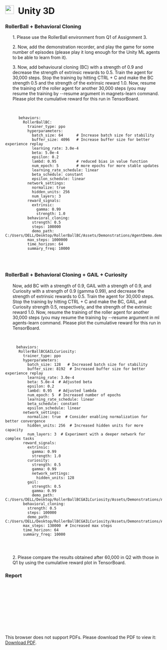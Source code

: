 <h1><img src="https://github.com/SandeepKundalwal/SandeepKundalwal/blob/8d446e2c9043a2b32c254f10165c7b0efce55030/assets/images/unity.svg" width="28px"> &nbsp;Unity 3D</h1>

<h3>RollerBall + Behavioral Cloning</h3>
<ul>1. Please use the RollerBall environment from Q1 of Assignment 3.</ul>
<ul>2. Now, add the demonstration recorder, and play the game for some number of episodes (please play it long enough for the Unity ML agents to be able to learn from it).</ul>
<ul>3. Now, add behavioural cloning (BC) with a strength of 0.9 and decrease the strength of extrinsic rewards to 0.5. Train the agent for 30,000 steps. Stop the training by hitting CTRL + C and make the BC strength 0.5 and the strength of the
extrinsic reward 1.0. Now, resume the training of the roller agent for another 30,000 steps (you may resume the training by --resume argument in magnets-learn command. Please plot the cumulative reward for this run in TensorBoard.</ul>
  <pre>
    <!--code Tag starts here -->
    <code>
      behaviors:
        RollerBallBC:
          trainer_type: ppo
          hyperparameters:
            batch_size: 64      # Increase batch size for stability
            buffer_size: 4096   # Increase buffer size for better experience replay
            learning_rate: 3.0e-4
            beta: 5.0e-4
            epsilon: 0.2
            lambd: 0.95         # reduced bias in value function
            num_epoch: 5        # more epochs for more stable updates
            learning_rate_schedule: linear
            beta_schedule: constant
            epsilon_schedule: linear
          network_settings:
            normalize: true
            hidden_units: 256
            num_layers: 3
          reward_signals:
            extrinsic:
              gamma: 0.99
              strength: 1.0
          behavioral_cloning:
            strength: 0.5
            steps: 100000
            demo_path: C:/Users/DELL/Desktop/RollerBallBC/Assets/Demonstrations/AgentDemo.demo
          max_steps: 1000000
          time_horizon: 64
          summary_freq: 10000
      <!--code Tag starts here -->
      </code>
  </pre>

<h3>RollerBall + Behavioral Cloning + GAIL + Curiosity</h3>
<ul>Now, add BC with a strength of 0.9, GAIL with a strength of 0.9, and Curiosity with a strength of 0.9 (gamma 0.99), and decrease the strength of extrinsic rewards to 0.5. Train the agent for 30,000 steps. Stop the training by hitting
CTRL + C and make the BC, GAIL, and Curiosity strength 0.5, respectively, and the strength of the extrinsic reward 1.0. Now, resume the training of the roller agent for another 30,000 steps (you may resume the training by --resume argument in ml agents-learn command. Please plot the cumulative reward for this run in TensorBoard. </ul>
<pre>
    <!--code Tag starts here -->
    <code>
     behaviors:
      RollerBallBCGAILCuriosity:
        trainer_type: ppo
        hyperparameters:
          batch_size: 128   # Increased batch size for stability
          buffer_size: 8192  # Increased buffer size for better experience replay
          learning_rate: 3.0e-4 
          beta: 5.0e-4  # Adjusted beta
          epsilon: 0.2
          lambd: 0.95   # Adjusted lambda
          num_epoch: 5  # Increased number of epochs
          learning_rate_schedule: linear
          beta_schedule: constant
          epsilon_schedule: linear
        network_settings:
          normalize: true  # Consider enabling normalization for better convergence
          hidden_units: 256  # Increased hidden units for more capacity
          num_layers: 3  # Experiment with a deeper network for complex tasks
        reward_signals:
          extrinsic:
            gamma: 0.99
            strength: 1.0
          curiosity:
            strength: 0.5
            gamma: 0.99
            network_settings:
              hidden_units: 128
          gail:
            strength: 0.5
            gamma: 0.99
            demo_path: C:/Users/DELL/Desktop/RollerBallBCGAILCuriosity/Assets/Demonstrations/AgentDemo.demo
        behavioral_cloning:
          strength: 0.5
          steps: 100000
          demo_path: C:/Users/DELL/Desktop/RollerBallBCGAILCuriosity/Assets/Demonstrations/AgentDemo.demo
        max_steps: 130000  # Increased max steps
        time_horizon: 64
        summary_freq: 10000
      <!--code Tag starts here -->
      </code>
  </pre>
<ul>2. Please compare the results obtained after 60,000 in Q2 with those in Q1 by using the cumulative reward plot in TensorBoard. </ul>

<h3>Report</h3>
<!-- [Group-18_ Assignment-4.pdf](https://github.com/SandeepKundalwal/Mobile-Virtual-Reality-And-Artificial-Intelligence/files/13194710/Group-18_.Assignment-4.pdf) -->

<object data="https://github.com/SandeepKundalwal/Mobile-Virtual-Reality-And-Artificial-Intelligence/files/13194710/Group-18_.Assignment-4.pdf" type="application/pdf" width="700px" height="700px">
    <embed src="https://github.com/SandeepKundalwal/Mobile-Virtual-Reality-And-Artificial-Intelligence/files/13194710/Group-18_.Assignment-4.pdf">
        <p>This browser does not support PDFs. Please download the PDF to view it: <a href="https://github.com/SandeepKundalwal/Mobile-Virtual-Reality-And-Artificial-Intelligence/files/13194710/Group-18_.Assignment-4.pdf">Download PDF</a>.</p>
    </embed>
</object>

